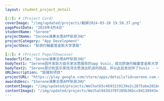 ```yaml
---
layout: student_project_detail

[//]: # (Project Card)
coverImage: "/img/updated/projects/截屏2024-03-28 19.58.37.png"
pagePostDate: "2024年4月4日"
studentName: "Serene"
projectName: "Serene演奏志愿APP斩获JHU"
projectCategory: "App Development"
projectDesc: "斩获约翰霍普金斯大学录取"

[//]: # (Project Page/Showcase)
headerTitle: "Serene演奏志愿APP斩获JHU"
bodyText1: "Serene因开发助力音乐家志愿服务的app Vusic，成功跻身约翰霍普金斯大学！"
bodyText2: "Serene意识到音乐家找寻志愿演出机会的挑战，并以此启发创作了Vusic - 一个集结所有志愿活动信息的移动应用，让音乐家们轻松找到和参与演出，并关注老年人的娱乐生活。"
URLDescription: "链接到项目"
projectURL: "https://play.google.com/store/apps/details?id=serene.com.volunteer_app&pli=1"
awardsDesc: "SSerene演奏志愿APP斩获JHU"
contentImage: "/img/updated/projects/WeChat65c4693219139e2c2875abe201bdebd2.jpg"
contentImage2: "/img/updated/projects/WeChat04343f0f389b36bcc04138943e18a680.jpg"
---
```

